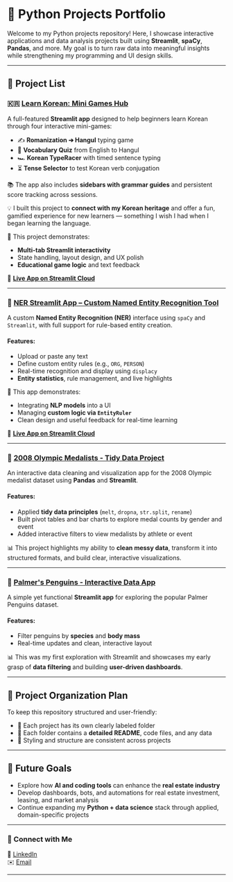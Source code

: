 # 🐍 Python Projects Portfolio

Welcome to my Python projects repository! Here, I showcase interactive applications and data analysis projects built using **Streamlit**, **spaCy**, **Pandas**, and more. My goal is to turn raw data into meaningful insights while strengthening my programming and UI design skills.

---

## 📌 Project List

### 🇰🇷 [Learn Korean: Mini Games Hub](https://github.com/GooboGobbo/Edge-Python-Portfolio/tree/main/StreamlitAppFinal)

A full-featured **Streamlit app** designed to help beginners learn Korean through four interactive mini-games:  
- ✍️ **Romanization ➔ Hangul** typing game  
- 📝 **Vocabulary Quiz** from English to Hangul  
- 🏎️ **Korean TypeRacer** with timed sentence typing  
- ⏳ **Tense Selector** to test Korean verb conjugation

📚 The app also includes **sidebars with grammar guides** and persistent score tracking across sessions.

💡 I built this project to **connect with my Korean heritage** and offer a fun, gamified experience for new learners — something I wish I had when I began learning the language.

🧠 This project demonstrates:
- **Multi-tab Streamlit interactivity**
- State handling, layout design, and UX polish
- **Educational game logic** and text feedback

🔗 **[Live App on Streamlit Cloud](https://hangulpractice.streamlit.app/)**

---

### 🧠 [NER Streamlit App – Custom Named Entity Recognition Tool](https://github.com/GooboGobbo/Edge-Python-Portfolio/tree/main/NERStreamlitApp)

A custom **Named Entity Recognition (NER)** interface using `spaCy` and `Streamlit`, with full support for rule-based entity creation.

#### Features:
- Upload or paste any text
- Define custom entity rules (e.g., `ORG`, `PERSON`)
- Real-time recognition and display using `displacy`
- **Entity statistics**, rule management, and live highlights

📌 This app demonstrates:
- Integrating **NLP models** into a UI
- Managing **custom logic via `EntityRuler`**
- Clean design and useful feedback for real-time learning

🔗 **[Live App on Streamlit Cloud](https://nergoobogobbo.streamlit.app/)**

---

### 🏅 [2008 Olympic Medalists - Tidy Data Project](https://github.com/GooboGobbo/TidyData-Project)

An interactive data cleaning and visualization app for the 2008 Olympic medalist dataset using **Pandas** and **Streamlit**.

#### Features:
- Applied **tidy data principles** (`melt`, `dropna`, `str.split`, `rename`)
- Built pivot tables and bar charts to explore medal counts by gender and event
- Added interactive filters to view medalists by athlete or event

📊 This project highlights my ability to **clean messy data**, transform it into structured formats, and build clear, interactive visualizations.

---

### 🐧 [Palmer's Penguins - Interactive Data App](https://github.com/GooboGobbo/Edge-Python-Portfolio/tree/main/basic-streamlit-app)

A simple yet functional **Streamlit app** for exploring the popular Palmer Penguins dataset.

#### Features:
- Filter penguins by **species** and **body mass**
- Real-time updates and clean, interactive layout

📊 This was my first exploration with Streamlit and showcases my early grasp of **data filtering** and building **user-driven dashboards**.

---

## 📁 Project Organization Plan

To keep this repository structured and user-friendly:
- 📂 Each project has its own clearly labeled folder
- 📜 Each folder contains a **detailed README**, code files, and any data
- 🎨 Styling and structure are consistent across projects

---

## 🚀 Future Goals

- Explore how **AI and coding tools** can enhance the **real estate industry**
- Develop dashboards, bots, and automations for real estate investment, leasing, and market analysis
- Continue expanding my **Python + data science** stack through applied, domain-specific projects

---

### 🔗 Connect with Me

📩 [LinkedIn](https://www.linkedin.com/in/jamesdedge/)  
✉️ [Email](mailto:jedge@nd.edu)

---
